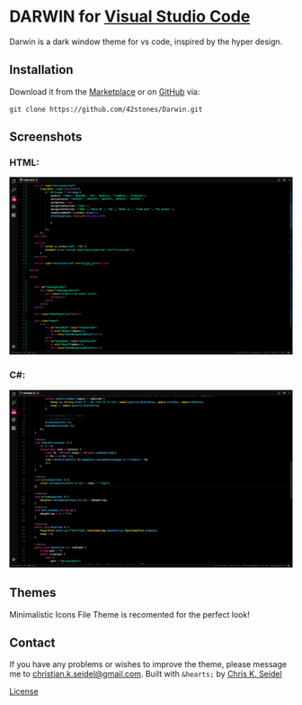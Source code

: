 # DARWIN for [Visual Studio Code](http://code.visualstudio.com)

Darwin is a dark window theme for vs code, inspired by the hyper design.

## Installation

Download it from the [Marketplace](https://marketplace.visualstudio.com/items?itemName=chriskseidel.darwin) or on [GitHub](https://github.com/42stones/Darwin) via:

```
git clone https://github.com/42stones/Darwin.git
```

## Screenshots

### HTML:
![ScreenShot](https://raw.githubusercontent.com/42stones/Darwin/master/img/Screenshot1.png)

### C#:
![ScreenShot](https://raw.githubusercontent.com/42stones/Darwin/master/img/Screenshot2.png)

## Themes

Minimalistic Icons File Theme is recomented for the perfect look!


## Contact

If you have any problems or wishes to improve the theme, please message me to christian.k.seidel@gmail.com.
Built with `&hearts;` by [Chris K. Seidel](https://twitter.com/ChrisKSeidel)

[License](https://github.com/42stones/Darwin/blob/master/LICENSE.txt)